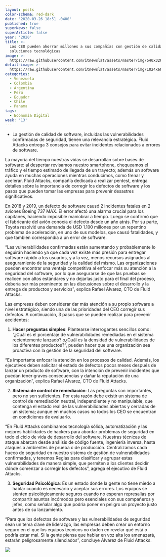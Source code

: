 ```yaml
---
layout: posts
color-schema: red-dark
date: '2020-03-26 18:51 -0400'
published: true
superNews: false
superArticle: false
year: '2020'
title: >-
  Los CEO pueden ahorrar millones a sus compañías con gestión de calidad de sus
  soluciones tecnológicas
image: >-
  https://raw.githubusercontent.com/itnewslat/assets/master/img/540x320/Rafael-Alvarez-p.jpg
detail-image: >-
  https://raw.githubusercontent.com/itnewslat/assets/master/img/1024x680/Rafael-Alvarez-g.jpg
categories:
  - Venezuela
  - Colombia
  - Argentina
  - Perú
  - Ecuador
  - Chile
  - Panama
tags:
  - Economía Digital
week: '13'
---
```

- La gestión de calidad de software, incluidas las vulnerabilidades confirmadas de seguridad, tienen una relevancia estratégica. Fluid Attacks entrega 3 consejos para evitar incidentes relacionados a errores de software. 

La mayoría del tiempo nuestras vidas se desarrollan sobre bases de software: al despertar revisamos nuestro smartphone, chequeamos el tráfico y el tiempo estimado de llegada de un trayecto; además un software ayuda en muchas operaciones mientras conducimos, como frenar y acelerar. Fluid Attacks, compañía dedicada a realizar pentest, entrega detalles sobre la importancia de corregir los defectos de software y los pasos que pueden tomar las empresas para prevenir desastres significativos.

En 2018 y 2019, un defecto de software causó 2 incidentes fatales en 2 aviones Boeing 737 MAX. El error afectó una alarma crucial para los capitanes, haciendo imposible maniobrar a tiempo. Luego se confirmó que el fabricante del avión conocía el defecto desde un año atrás. Por su parte, Toyota resolvió una demanda de USD 1.100 millones por un repentino problema de aceleración, en uno de sus modelos, que causó fatalidades, y que también correspondía a un error de software. 

“Las vulnerabilidades confirmadas están aumentando y probablemente lo seguirán haciendo ya que cada vez existe más presión para entregar software rápido a los usuarios, y a la vez, menos recursos asignados al aseguramiento de la seguridad y la calidad del mismo. Las organizaciones pueden encontrar una ventaja competitiva al enfocar más su atención a la seguridad del software, por lo que asegurarse de que las pruebas se realicen con altos estándares y no dejarlas justo para el final del proceso, debería ser más prominente en las discusiones sobre el desarrollo y la entrega de productos y servicios”, explica Rafael Alvarez, CTO de Fluid Attacks.

Las empresas deben considerar dar más atención a su propio software a nivel estratégico, siendo una de las prioridades del CEO corregir sus defectos. A continuación, 3 pasos que se pueden realizar para prevenir accidentes:

  1.	**Hacer preguntas simples**: Plantearse interrogantes sencillos como: “¿Cuál es el porcentaje de vulnerabilidades remediadas en el sistema recientemente lanzado? o¿Cuál es la densidad de vulnerabilidades de los diferentes productos?”, pueden hacer que una organización sea proactiva con la gestión de la seguridad del software.

  “Es importante enfocar la atención en los procesos de calidad. Además, los ejecutivos deben solicitar el estado de defectos pocos meses después de lanzar un producto de software, con la intención de prevenir incidentes que puedan tener graves consecuencias y dañar la reputación de una organización”, explica Rafael Alvarez, CTO  de Fluid Attacks. 

  2.	**Sistema de control de remediación**: Las preguntas son importantes, pero no son suficientes. Por esta razón debe existir un sistema de control de remediación neutral, independiente y no manipulable, que contenga el estado real de las vulnerabilidades abiertas y cerradas de un sistema; aunque en muchos casos no todos los CEO se encuentran en condiciones de evaluarlo. 

  “En Fluid Attacks combinamos tecnología sólida, automatización y las mejores habilidades de hackers para abordar problemas de seguridad en todo el ciclo de vida de desarrollo del software. Nuestras técnicas de ataque abarcan desde análisis de código fuente, ingeniería inversa, hasta ataques a ambientes de prueba o de producción. Centralizamos cada hueco de seguridad en nuestro sistema de gestión de vulnerabilidades confirmadas, y tenemos Reglas para clasificar y agrupar estas vulnerabilidades de manera simple, que permiten a los clientes decidir dónde comenzar a corregir los defectos”, agrega el ejecutivo de Fluid Attacks. 

  3.	**Seguridad Psicológica**: Es un estado donde la gente no tiene miedo a hablar cuando es necesario y aceptar sus errores. Los equipos se sienten psicológicamente seguros cuando no esperan represalias por compartir asuntos incómodos pero esenciales con sus compañeros y jefes, como señalar algo que podría poner en peligro un proyecto justo antes de su lanzamiento. 

  “Para que los defectos de software y las vulnerabilidades de seguridad sean un tema clave de liderazgo, las empresas deben crear un entorno seguro en el que los equipos técnicos no duden en revelar qué está o podría estar mal. Si la gente piensa que hablar en voz alta los amenazará, estarán peligrosamente silenciados”, concluye Alvarez de Fluid Attacks. 


<img src="https://tracker.metricool.com/c3po.jpg?hash=56f88a41e39ab42c063cc51676587a04"/>